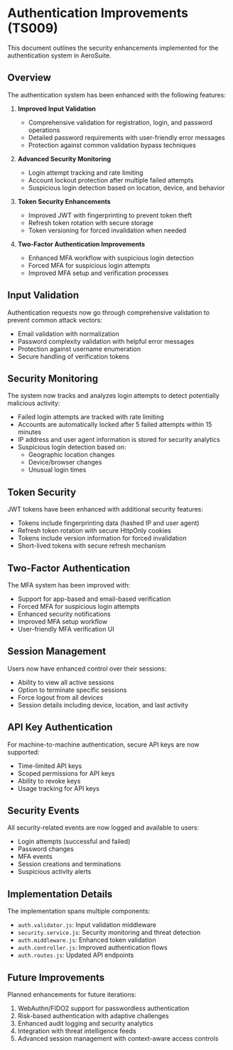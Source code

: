 # Authentication Improvements (TS009)

This document outlines the security enhancements implemented for the authentication system in AeroSuite.

## Overview

The authentication system has been enhanced with the following features:

1. **Improved Input Validation**
   - Comprehensive validation for registration, login, and password operations
   - Detailed password requirements with user-friendly error messages
   - Protection against common validation bypass techniques

2. **Advanced Security Monitoring**
   - Login attempt tracking and rate limiting
   - Account lockout protection after multiple failed attempts
   - Suspicious login detection based on location, device, and behavior

3. **Token Security Enhancements**
   - Improved JWT with fingerprinting to prevent token theft
   - Refresh token rotation with secure storage
   - Token versioning for forced invalidation when needed

4. **Two-Factor Authentication Improvements**
   - Enhanced MFA workflow with suspicious login detection
   - Forced MFA for suspicious login attempts
   - Improved MFA setup and verification processes

## Input Validation

Authentication requests now go through comprehensive validation to prevent common attack vectors:

- Email validation with normalization
- Password complexity validation with helpful error messages
- Protection against username enumeration
- Secure handling of verification tokens

## Security Monitoring

The system now tracks and analyzes login attempts to detect potentially malicious activity:

- Failed login attempts are tracked with rate limiting
- Accounts are automatically locked after 5 failed attempts within 15 minutes
- IP address and user agent information is stored for security analytics
- Suspicious login detection based on:
  - Geographic location changes
  - Device/browser changes
  - Unusual login times

## Token Security

JWT tokens have been enhanced with additional security features:

- Tokens include fingerprinting data (hashed IP and user agent)
- Refresh token rotation with secure HttpOnly cookies
- Tokens include version information for forced invalidation
- Short-lived tokens with secure refresh mechanism

## Two-Factor Authentication

The MFA system has been improved with:

- Support for app-based and email-based verification
- Forced MFA for suspicious login attempts
- Enhanced security notifications
- Improved MFA setup workflow
- User-friendly MFA verification UI

## Session Management

Users now have enhanced control over their sessions:

- Ability to view all active sessions
- Option to terminate specific sessions
- Force logout from all devices
- Session details including device, location, and last activity

## API Key Authentication

For machine-to-machine authentication, secure API keys are now supported:

- Time-limited API keys
- Scoped permissions for API keys
- Ability to revoke keys
- Usage tracking for API keys

## Security Events

All security-related events are now logged and available to users:

- Login attempts (successful and failed)
- Password changes
- MFA events
- Session creations and terminations
- Suspicious activity alerts

## Implementation Details

The implementation spans multiple components:

- `auth.validator.js`: Input validation middleware
- `security.service.js`: Security monitoring and threat detection
- `auth.middleware.js`: Enhanced token validation
- `auth.controller.js`: Improved authentication flows
- `auth.routes.js`: Updated API endpoints

## Future Improvements

Planned enhancements for future iterations:

1. WebAuthn/FIDO2 support for passwordless authentication
2. Risk-based authentication with adaptive challenges
3. Enhanced audit logging and security analytics
4. Integration with threat intelligence feeds
5. Advanced session management with context-aware access controls 